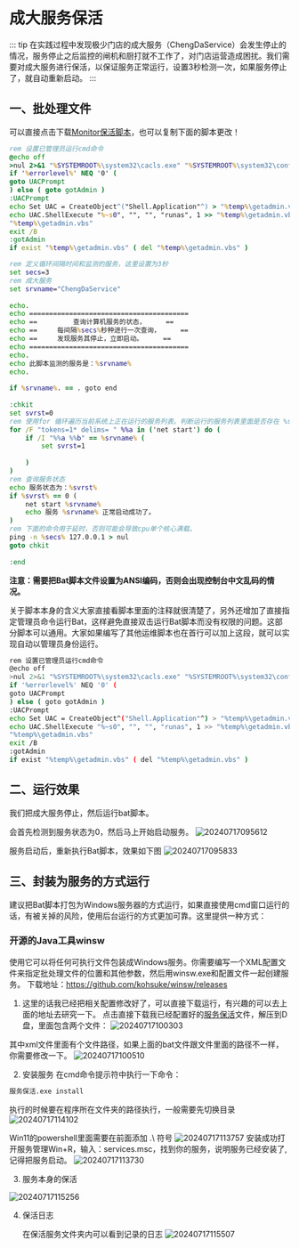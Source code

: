 # 成大服务保活
::: tip
在实践过程中发现极少门店的成大服务（ChengDaService）会发生停止的情况，服务停止之后监控的闸机和厨打就不工作了，对门店运营造成困扰。我们需要对成大服务进行保活，以保证服务正常运行，设置3秒检测一次，如果服务停止了，就自动重新启动。
:::
## 一、批处理文件
可以直接点击下载[Monitor保活脚本](https://wiki-cdsoft.oss-cn-hangzhou.aliyuncs.com/Monitor保活.bat)，也可以复制下面的脚本更改！
```bat
rem 设置已管理员运行cmd命令
@echo off
>nul 2>&1 "%SYSTEMROOT%\system32\cacls.exe" "%SYSTEMROOT%\system32\config\system"
if '%errorlevel%' NEQ '0' (
goto UACPrompt
) else ( goto gotAdmin )
:UACPrompt
echo Set UAC = CreateObject^("Shell.Application"^) > "%temp%\getadmin.vbs"
echo UAC.ShellExecute "%~s0", "", "", "runas", 1 >> "%temp%\getadmin.vbs"
"%temp%\getadmin.vbs"
exit /B
:gotAdmin
if exist "%temp%\getadmin.vbs" ( del "%temp%\getadmin.vbs" )

rem 定义循环间隔时间和监测的服务，这里设置为3秒
set secs=3
rem 成大服务
set srvname="ChengDaService"
 
echo.
echo ========================================
echo ==         查询计算机服务的状态，     ==
echo ==     每间隔%secs%秒种进行一次查询，     ==
echo ==     发现服务其停止，立即启动。     ==
echo ========================================
echo.
echo 此脚本监测的服务是：%srvname%
echo.
 
if %srvname%. == . goto end
 
:chkit
set svrst=0
rem 使用for 循环遍历当前系统上正在运行的服务列表。判断运行的服务列表里面是否存在 %srvname% ，匹配成功，则将 svrst 的值设置为 1。
for /F "tokens=1* delims= " %%a in ('net start') do (
    if /I "%%a %%b" == %srvname% (
        set svrst=1
       
    )
)
rem 查询服务状态
echo 服务状态为：%svrst%
if %svrst% == 0 (
    net start %srvname%
    echo 服务 %srvname% 正常启动成功了。
) 
rem 下面的命令用于延时，否则可能会导致cpu单个核心满载。
ping -n %secs% 127.0.0.1 > nul
goto chkit
 
:end
```
**注意：需要把Bat脚本文件设置为ANSI编码，否则会出现控制台中文乱码的情况。**


关于脚本本身的含义大家直接看脚本里面的注释就很清楚了，另外还增加了直接指定管理员命令运行Bat，这样避免直接双击运行Bat脚本而没有权限的问题。这部分脚本可以通用。大家如果编写了其他运维脚本也在首行可以加上这段，就可以实现自动以管理员身份运行。
```bash
rem 设置已管理员运行cmd命令
@echo off
>nul 2>&1 "%SYSTEMROOT%\system32\cacls.exe" "%SYSTEMROOT%\system32\config\system"
if '%errorlevel%' NEQ '0' (
goto UACPrompt
) else ( goto gotAdmin )
:UACPrompt
echo Set UAC = CreateObject^("Shell.Application"^) > "%temp%\getadmin.vbs"
echo UAC.ShellExecute "%~s0", "", "", "runas", 1 >> "%temp%\getadmin.vbs"
"%temp%\getadmin.vbs"
exit /B
:gotAdmin
if exist "%temp%\getadmin.vbs" ( del "%temp%\getadmin.vbs" )
```
## 二、运行效果
我们把成大服务停止，然后运行bat脚本。

会首先检测到服务状态为0，然后马上开始启动服务。
![20240717095612](https://wiki-cdsoft.oss-cn-hangzhou.aliyuncs.com/20240717095612.png)


服务启动后，重新执行Bat脚本，效果如下图
![20240717095833](https://wiki-cdsoft.oss-cn-hangzhou.aliyuncs.com/20240717095833.png)

## 三、封装为服务的方式运行
建议把Bat脚本打包为Windows服务器的方式运行，如果直接使用cmd窗口运行的话，有被关掉的风险，使用后台运行的方式更加可靠。这里提供一种方式：
### 开源的Java工具winsw


使用它可以将任何可执行文件包装成Windows服务。你需要编写一个XML配置文件来指定批处理文件的位置和其他参数，然后用winsw.exe和配置文件一起创建服务。
下载地址：https://github.com/kohsuke/winsw/releases


1. 这里的话我已经把相关配置修改好了，可以直接下载运行，有兴趣的可以去上面的地址去研究一下。
点击直接下载我已经配置好的[服务保活](https://wiki-cdsoft.oss-cn-hangzhou.aliyuncs.com/服务保活.zip)文件，解压到D盘，里面包含两个文件：
![20240717100303](https://wiki-cdsoft.oss-cn-hangzhou.aliyuncs.com/20240717100303.png)

其中xml文件里面有个文件路径，如果上面的bat文件跟文件里面的路径不一样，你需要修改一下。
![20240717100510](https://wiki-cdsoft.oss-cn-hangzhou.aliyuncs.com/20240717100510.png)

2. 安装服务
在cmd命令提示符中执行一下命令：
```bash
服务保活.exe install
```
执行的时候要在程序所在文件夹的路径执行，一般需要先切换目录
![20240717114102](https://wiki-cdsoft.oss-cn-hangzhou.aliyuncs.com/20240717114102.png)

Win11的powershell里面需要在前面添加 .\ 符号
![20240717113757](https://wiki-cdsoft.oss-cn-hangzhou.aliyuncs.com/20240717113757.png)
安装成功打开服务管理Win+R，输入：services.msc，找到你的服务，说明服务已经安装了,记得把服务启动。
![20240717113730](https://wiki-cdsoft.oss-cn-hangzhou.aliyuncs.com/20240717113730.png)

3. 服务本身的保活

![20240717115256](https://wiki-cdsoft.oss-cn-hangzhou.aliyuncs.com/20240717115256.png)


4. 保活日志
   
   在保活服务文件夹内可以看到记录的日志
   ![20240717115507](https://wiki-cdsoft.oss-cn-hangzhou.aliyuncs.com/20240717115507.png)